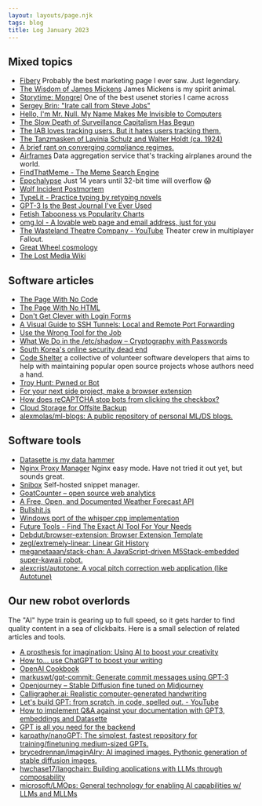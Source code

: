 ```yaml
---
layout: layouts/page.njk
tags: blog
title: Log January 2023
---
```


## Mixed topics

- [Fibery](https://fibery.io/anxiety)
  Probably the best marketing page I ever saw. Just legendary.
- [The Wisdom of James Mickens](https://mickens.seas.harvard.edu/wisdom-james-mickens)
  James Mickens is my spirit animal.
- [Storytime: Mongrel](https://yarchive.net/risks/mongrel.html)
  One of the best usenet stories I came across
- [Sergey Brin: "Irate call from Steve Jobs"](https://www.techemails.com/p/sergey-brin-irate-call-from-steve-jobs)
- [Hello, I'm Mr. Null. My Name Makes Me Invisible to Computers](https://www.wired.com/2015/11/null/)
- [The Slow Death of Surveillance Capitalism Has Begun](https://www.wired.com/story/meta-surveillance-capitalism/)
- [The IAB loves tracking users. But it hates users tracking them.](https://shkspr.mobi/blog/2023/01/the-iab-loves-tracking-users-but-it-hates-users-tracking-them/)
- [The Tanzmasken of Lavinia Schulz and Walter Holdt (ca. 1924)](https://publicdomainreview.org/collection/tanzmasken)
- [A brief rant on converging compliance regimes.](https://lethain.com/compliance-regime-convergance/)
- [Airframes](https://app.airframes.io/)
  Data aggregation service that's tracking airplanes around the world.
- [FindThatMeme - The Meme Search Engine](https://findthatmeme.com/)
- [Epochalypse](https://www.epochalypse.today/)
  Just 14 years until 32-bit time will overflow 😱
- [Wolf Incident Postmortem](https://www.jefftk.com/p/wolf-incident-postmortem)
- [TypeLit - Practice typing by retyping novels](https://www.typelit.io/)
- [GPT-3 Is the Best Journal I've Ever Used](https://every.to/superorganizers/gpt-3-is-the-best-journal-you-ve-ever-used)
- [Fetish Tabooness vs Popularity Charts](https://aella.substack.com/p/fetish-tabooness-vs-popularity)
- [omg.lol - A lovable web page and email address, just for you](https://home.omg.lol/)
- [The Wasteland Theatre Company - YouTube](https://m.youtube.com/channel/UCUQ9Y-U_B12xu0cUnGO2thQ)
  Theater crew in multiplayer Fallout.
- [Great Wheel cosmology](https://forgottenrealms.fandom.com/wiki/Great_Wheel_cosmology)
- [The Lost Media Wiki](https://lostmediawiki.com/Home)

## Software articles

- [The Page With No Code](https://danq.me/2023/01/11/nocode/)
- [The Page With No HTML](https://web.archive.org/web/20230719220504/https://no-ht.ml/)
- [Don't Get Clever with Login Forms](https://bradfrost.com/blog/post/dont-get-clever-with-login-forms/)
- [A Visual Guide to SSH Tunnels: Local and Remote Port Forwarding](https://iximiuz.com/en/posts/ssh-tunnels/)
- [Use the Wrong Tool for the Job](https://buttondown.email/hillelwayne/archive/use-the-wrong-tool-for-the-job/)
- [What We Do in the /etc/shadow – Cryptography with Passwords](https://soatok.blog/2022/12/29/what-we-do-in-the-etc-shadow-cryptography-with-passwords/)
- [South Korea's online security dead end](https://palant.info/2023/01/02/south-koreas-online-security-dead-end)
- [Code Shelter](https://www.codeshelter.co/) a collective of volunteer software developers that aims to help with maintaining popular open source projects whose authors need a hand.
- [Troy Hunt: Pwned or Bot](https://www.troyhunt.com/pwned-or-bot/)
- [For your next side project, make a browser extension](https://www.geoffreylitt.com/2023/01/08/for-your-next-side-project-make-a-browser-extension.html)
- [How does reCAPTCHA stop bots from clicking the checkbox?](https://www.quora.com/How-does-reCAPTCHA-stop-bots-from-clicking-the-checkbox/answer/)
- [Cloud Storage for Offsite Backup](https://www.rsync.net/)
- [alexmolas/ml-blogs: A public repository of personal ML/DS blogs.](https://github.com/alexmolas/ml-blogs)

## Software tools

- [Datasette is my data hammer](https://www.jeremiak.com/blog/datasette-the-data-hammer/)
- [Nginx Proxy Manager](https://nginxproxymanager.com/) Nginx easy mode. Have not tried it out yet, but sounds great.
- [Snibox](https://snibox.github.io/) Self-hosted snippet manager.
- [GoatCounter – open source web analytics](https://www.goatcounter.com/)
- [A Free, Open, and Documented Weather Forecast API](https://pirateweather.net/)
- [Bullshit.js](https://mourner.github.io/bullshit.js/)
- [Windows port of the whisper.cpp implementation](https://github.com/Const-me/Whisper)
- [Future Tools - Find The Exact AI Tool For Your Needs](https://www.futuretools.io)
- [Debdut/browser-extension: Browser Extension Template](https://github.com/Debdut/browser-extension)
- [zegl/extremely-linear: Linear Git History](https://github.com/zegl/extremely-linear)
- [meganetaaan/stack-chan: A JavaScript-driven M5Stack-embedded super-kawaii robot.](https://github.com/meganetaaan/stack-chan)
- [alexcrist/autotone: A vocal pitch correction web application (like Autotune)](https://github.com/alexcrist/autotone)

## Our new robot overlords

The "AI" hype train is gearing up to full speed, so it gets harder to find quality content in a sea of clickbaits. Here is a small selection of related articles and tools.

- [A prosthesis for imagination: Using AI to boost your creativity](https://oneusefulthing.substack.com/p/a-prosthesis-for-imagination-using)
- [How to... use ChatGPT to boost your writing](https://oneusefulthing.substack.com/p/how-to-use-chatgpt-to-boost-your)
- [OpenAI Cookbook](hhttps://github.com/openai/openai-cookbook/tree/main)
- [markuswt/gpt-commit: Generate commit messages using GPT-3](https://github.com/markuswt/gpt-commit)
- [Openjourney – Stable Diffusion fine tuned on Midjourney](https://replicate.com/prompthero/openjourney)
- [Calligrapher.ai: Realistic computer-generated handwriting](https://www.calligrapher.ai/)
- [Let's build GPT: from scratch, in code, spelled out. - YouTube](https://youtu.be/kCc8FmEb1nY)
- [How to implement Q&A against your documentation with GPT3, embeddings and Datasette](https://simonwillison.net/2023/Jan/13/semantic-search-answers/)
- [GPT is all you need for the backend](https://github.com/TheAppleTucker/backend-GPT)
- [karpathy/nanoGPT: The simplest, fastest repository for training/finetuning medium-sized GPTs.](https://github.com/karpathy/nanoGPT)
- [brycedrennan/imaginAIry: AI imagined images. Pythonic generation of stable diffusion images.](https://github.com/brycedrennan/imaginAIry/)
- [hwchase17/langchain: Building applications with LLMs through composability](https://github.com/hwchase17/langchain)
- [microsoft/LMOps: General technology for enabling AI capabilities w/ LLMs and MLLMs](https://github.com/microsoft/LMOps)
